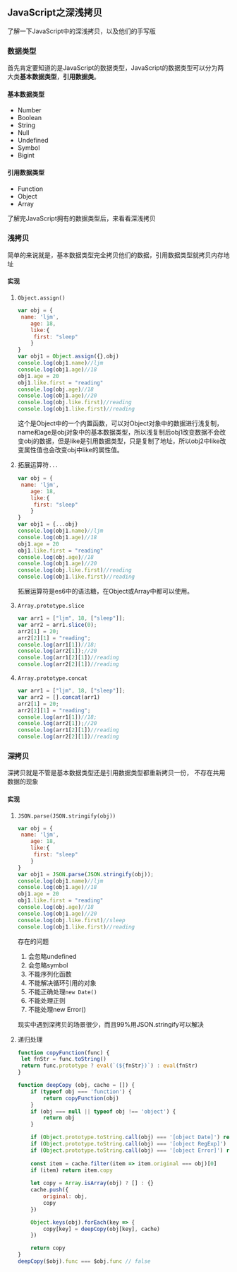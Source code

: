 ﻿## JavaScript之深浅拷贝

了解一下JavaScript中的深浅拷贝，以及他们的手写版

### 数据类型

首先肯定要知道的是JavaScript的数据类型，JavaScript的数据类型可以分为两大类**基本数据类型**，**引用数据类**。

#### 基本数据类型

- Number
- Boolean
- String
- Null
- Undefined
- Symbol
- Bigint

#### 引用数据类型

- Function
- Object
- Array

了解完JavaScript拥有的数据类型后，来看看深浅拷贝

### 浅拷贝

简单的来说就是，基本数据类型完全拷贝他们的数据，引用数据类型就拷贝内存地址

#### 实现

1. `Object.assign()`

   ```js
   var obj = {
   	name: 'ljm',
       age: 18,
       like:{
   		first: "sleep"
       }
   }
   var obj1 = Object.assign({},obj)
   console.log(obj1.name)//ljm
   console.log(obj1.age)//18
   obj1.age = 20
   obj1.like.first = "reading"
   console.log(obj.age)//18
   console.log(obj1.age)//20
   console.log(obj.like.first)//reading
   console.log(obj1.like.first)//reading
   ```

   这个是Object中的一个内置函数，可以对Object对象中的数据进行浅复制，name和age是obj对象中的基本数据类型，所以浅复制后obj1改变数据不会改变obj的数据，但是like是引用数据类型，只是复制了地址，所以obj2中like改变属性值也会改变obj中like的属性值。

2. 拓展运算符`...`

   ```js
   var obj = {
   	name: 'ljm',
       age: 18,
       like:{
   		first: "sleep"
       }
   }
   var obj1 = {...obj}
   console.log(obj1.name)//ljm
   console.log(obj1.age)//18
   obj1.age = 20
   obj1.like.first = "reading"
   console.log(obj.age)//18
   console.log(obj1.age)//20
   console.log(obj.like.first)//reading
   console.log(obj1.like.first)//reading
   ```

   拓展运算符是es6中的语法糖，在Object或Array中都可以使用。

3. `Array.prototype.slice`

   ```js
   var arr1 = ["ljm", 18, ["sleep"]];
   var arr2 = arr1.slice(0);
   arr2[1] = 20;
   arr2[2][1] = "reading";
   console.log(arr1[1])//18;
   console.log(arr2[1]);//20
   console.log(arr1[2][1])//reading
   console.log(arr2[2][1])//reading
   ```

4. `Array.prototype.concat`

   ```js
   var arr1 = ["ljm", 18, ["sleep"]];
   var arr2 = [].concat(arr1)
   arr2[1] = 20;
   arr2[2][1] = "reading";
   console.log(arr1[1])//18;
   console.log(arr2[1]);//20
   console.log(arr1[2][1])//reading
   console.log(arr2[2][1])//reading
   ```

### 深拷贝

深拷贝就是不管是基本数据类型还是引用数据类型都重新拷贝一份， 不存在共用数据的现象

#### 实现

1. `JSON.parse(JSON.stringify(obj))`

   ```js
   var obj = {
   	name: 'ljm',
       age: 18,
       like:{
   		first: "sleep"
       }
   }
   var obj1 = JSON.parse(JSON.stringify(obj));
   console.log(obj1.name)//ljm
   console.log(obj1.age)//18
   obj1.age = 20
   obj1.like.first = "reading"
   console.log(obj.age)//18
   console.log(obj1.age)//20
   console.log(obj.like.first)//sleep
   console.log(obj1.like.first)//reading
   ```

   存在的问题

   1. 会忽略undefined
   2. 会忽略symbol
   3. 不能序列化函数
   4. 不能解决循环引用的对象
   5. 不能正确处理`new Date()`
   6. 不能处理正则
   7. 不能处理new Error()

   现实中遇到深拷贝的场景很少，而且99%用JSON.stringify可以解决

2. 递归处理

   ```js
   function copyFunction(func) {
   	let fnStr = func.toString()
   	return func.prototype ? eval(`(${fnStr})`) : eval(fnStr)
   }
   
   function deepCopy (obj, cache = []) {
       if (typeof obj === 'function') {
           return copyFunction(obj)
       }
       if (obj === null || typeof obj !== 'object') {
           return obj
       }
   
       if (Object.prototype.toString.call(obj) === '[object Date]') return new Date(obj)
       if (Object.prototype.toString.call(obj) === '[object RegExp]') return new RegExp(obj)
       if (Object.prototype.toString.call(obj) === '[object Error]') return new Error(obj)
      
       const item = cache.filter(item => item.original === obj)[0]
       if (item) return item.copy
       
       let copy = Array.isArray(obj) ? [] : {}
       cache.push({
           original: obj,
           copy
       })
   
       Object.keys(obj).forEach(key => {
           copy[key] = deepCopy(obj[key], cache)
       })
   
       return copy
   }
   deepCopy($obj).func === $obj.func // false
   
   ```

   
